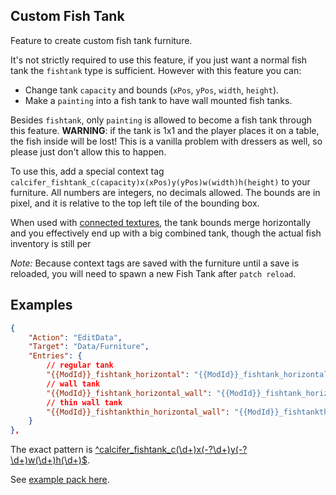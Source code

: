<!-- can merge this into README later as desired -->
## Custom Fish Tank

Feature to create custom fish tank furniture.

It's not strictly required to use this feature, if you just want a normal fish tank the `fishtank` type is sufficient. However with this feature you can:
- Change tank `capacity` and bounds (`xPos`, `yPos`, `width`, `height`).
- Make a `painting` into a fish tank to have wall mounted fish tanks.

Besides `fishtank`, only `painting` is allowed to become a fish tank through this feature. **WARNING**: if the tank is 1x1 and the player places it on a table, the fish inside will be lost! This is a vanilla problem with dressers as well, so please just don't allow this to happen.

To use this, add a special context tag `calcifer_fishtank_c(capacity)x(xPos)y(yPos)w(width)h(height)` to your furniture. All numbers are integers, no decimals allowed. The bounds are in pixel, and it is relative to the top left tile of the bounding box.

When used with [connected textures](./connected-textures.md), the tank bounds merge horizontally and you effectively end up with a big combined tank, though the actual fish inventory is still per 

_Note:_ Because context tags are saved with the furniture until a save is reloaded, you will need to spawn a new Fish Tank after `patch reload`.

## Examples


```json
{
    "Action": "EditData",
    "Target": "Data/Furniture",
    "Entries": {
        // regular tank
        "{{ModId}}_fishtank_horizontal": "{{ModId}}_fishtank_horizontal/fishtank/2 4/2 1/1/1000/-1/{{ModId}}_fishtank_horizontal/0/{{ModId}}\\fishtank_horizontal/false/calcifer_fishtank_c4x4y-128w128h164",
        // wall tank
        "{{ModId}}_fishtank_horizontal_wall": "{{ModId}}_fishtank_horizontal_wall/painting/2 4/2 3/1/1000/-1/{{ModId}}_fishtank_horizontal_wall/0/{{ModId}}\\fishtank_horizontal/false/calcifer_fishtank_c4x0y0w128h164",
        // thin wall tank
        "{{ModId}}_fishtankthin_horizontal_wall": "{{ModId}}_fishtankthin_horizontal_wall/painting/1 3/1 3/1/1000/-1/{{ModId}}_fishtankthin_horizontal_wall/0/{{ModId}}\\fishtankthin_horizontal/false/calcifer_fishtank_c2x0y40w64h120"
    }
},
```

The exact pattern is [^calcifer_fishtank_c(\d+)x(-?\d+)y(-?\d+)w(\d+)h(\d+)$](https://regex101.com/r/4QBUTI/1).

See [example pack here](./examples/CustomFishTankExamples).
